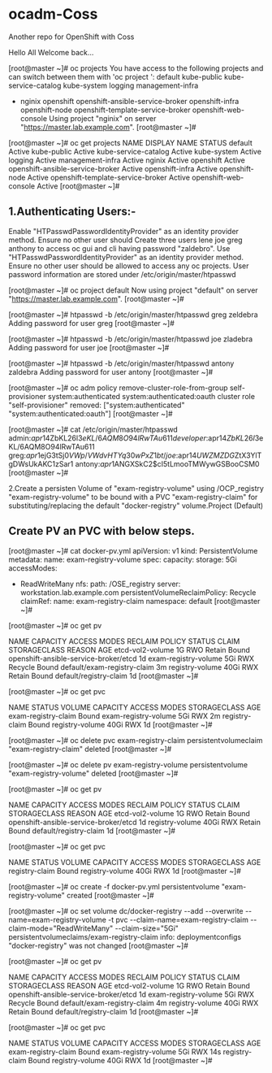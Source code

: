 # ocadm-Coss
Another repo for OpenShift with Coss

Hello All Welcome back...

[root@master ~]# oc projects
You have access to the following projects and can switch between them with 'oc project <projectname>':
default
kube-public
kube-service-catalog
kube-system
logging
management-infra
* nginix
openshift
openshift-ansible-service-broker
openshift-infra
openshift-node
openshift-template-service-broker
openshift-web-console
Using project "nginix" on server "https://master.lab.example.com".
[root@master ~]#
  
[root@master ~]# oc get projects
NAME DISPLAY NAME STATUS
default Active
kube-public Active
kube-service-catalog Active
kube-system Active
logging Active
management-infra Active
nginix Active
openshift Active
openshift-ansible-service-broker Active
openshift-infra Active
openshift-node Active
openshift-template-service-broker Active
openshift-web-console Active
[root@master ~]#


1.Authenticating Users:-
-------------------------
Enable "HTPasswdPasswordIdentityProvider" as an identity provider method.
Ensure no other user should
Create three users
lene
joe
greg
anthony
to access oc gui and cli having password "zaldebro".
Use "HTPasswdPasswordIdentityProvider" as an identity provider method.
Ensure no other user should be allowed to access any oc projects.
User password information are stored under
/etc/origin/master/htpasswd

[root@master ~]# oc project default
Now using project "default" on server "https://master.lab.example.com".
[root@master ~]#

[root@master ~]# htpasswd -b /etc/origin/master/htpasswd greg zeldebra
Adding password for user greg
[root@master ~]#

[root@master ~]# htpasswd -b /etc/origin/master/htpasswd joe zladebra
Adding password for user joe
[root@master ~]#

[root@master ~]# htpasswd -b /etc/origin/master/htpasswd antony zaldebra
Adding password for user antony
[root@master ~]#

[root@master ~]# oc adm policy remove-cluster-role-from-group self-provisioner system:authenticated
system:authenticated:oauth
cluster role "self-provisioner" removed: ["system:authenticated" "system:authenticated:oauth"]
[root@master ~]#

[root@master ~]# cat /etc/origin/master/htpasswd
admin:$apr1$4ZbKL26l$3eKL/6AQM8O94lRwTAu611
developer:$apr1$4ZbKL26l$3eKL/6AQM8O94lRwTAu611
greg:$apr1$ejG3tSj0$VWp/VWdvHTYq30wPxZ1bt/
joe:$apr1$4UWZMZDG$ZtX3YlTgDWsUkAKC1zSar1
antony:$apr1$ANGXSkC2$cI5tLmooTMWywGSBooCSM0
[root@master ~]#



2.Create a persisten Volume of "exam-registry-volume" using /OCP_registry
"exam-registry-volume" to be bound with a PVC "exam-registry-claim" for
substituting/replacing the default "docker-registry" volume.Project (Default)

Create PV an PVC with below steps.
-----------------------------------

[root@master ~]# cat docker-pv.yml
apiVersion: v1
kind: PersistentVolume
metadata:
name: exam-registry-volume
spec:
capacity:
storage: 5Gi
accessModes:
- ReadWriteMany
nfs:
path: /OSE_registry
server: workstation.lab.example.com
persistentVolumeReclaimPolicy: Recycle
claimRef:
name: exam-registry-claim
namespace: default
[root@master ~]#

[root@master ~]# oc get pv

NAME CAPACITY ACCESS MODES RECLAIM POLICY STATUS CLAIM
STORAGECLASS REASON AGE
etcd-vol2-volume 1G RWO Retain Bound
openshift-ansible-service-broker/etcd 1d
exam-registry-volume 5Gi RWX Recycle Bound default/exam-registry-claim
3m
registry-volume 40Gi RWX Retain Bound default/registry-claim
1d
[root@master ~]#

[root@master ~]# oc get pvc

NAME STATUS VOLUME CAPACITY ACCESS MODES STORAGECLASS AGE
exam-registry-claim Bound exam-registry-volume 5Gi RWX 2m
registry-claim Bound registry-volume 40Gi RWX 1d
[root@master ~]#

[root@master ~]# oc delete pvc exam-registry-claim
persistentvolumeclaim "exam-registry-claim" deleted
[root@master ~]#

[root@master ~]# oc delete pv exam-registry-volume
persistentvolume "exam-registry-volume" deleted
[root@master ~]#

[root@master ~]# oc get pv

NAME CAPACITY ACCESS MODES RECLAIM POLICY STATUS CLAIM
STORAGECLASS REASON AGE
etcd-vol2-volume 1G RWO Retain Bound
openshift-ansible-service-broker/etcd 1d
registry-volume 40Gi RWX Retain Bound default/registry-claim
1d
[root@master ~]#

[root@master ~]# oc get pvc

NAME STATUS VOLUME CAPACITY ACCESS MODES STORAGECLASS AGE
registry-claim Bound registry-volume 40Gi RWX 1d
[root@master ~]#

[root@master ~]# oc create -f docker-pv.yml
persistentvolume "exam-registry-volume" created
[root@master ~]#

[root@master ~]# oc set volume dc/docker-registry --add --overwrite --name=exam-registry-volume -t pvc
--claim-name=exam-registry-claim --claim-mode="ReadWriteMany" --claim-size="5Gi"
persistentvolumeclaims/exam-registry-claim
info: deploymentconfigs "docker-registry" was not changed
[root@master ~]#

[root@master ~]# oc get pv

NAME CAPACITY ACCESS MODES RECLAIM POLICY STATUS CLAIM
STORAGECLASS REASON AGE
etcd-vol2-volume 1G RWO Retain Bound
openshift-ansible-service-broker/etcd 1d
exam-registry-volume 5Gi RWX Recycle Bound default/exam-registry-claim
4m
registry-volume 40Gi RWX Retain Bound default/registry-claim
1d
[root@master ~]#

[root@master ~]# oc get pvc

NAME STATUS VOLUME CAPACITY ACCESS MODES STORAGECLASS AGE
exam-registry-claim Bound exam-registry-volume 5Gi RWX 14s
registry-claim Bound registry-volume 40Gi RWX 1d
[root@master ~]#
